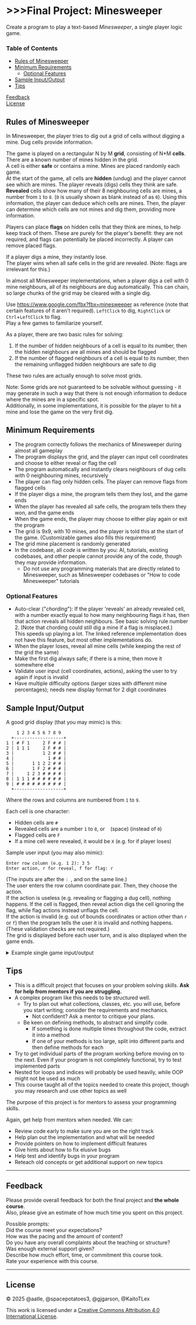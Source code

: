 # >>>Final Project: Minesweeper
Create a program to play a text-based *Minesweeper*, a single player logic game.

### Table of Contents
- [Rules of Minesweeper](#rules-of-minesweeper)
- [Minimum Requirements](#minimum-requirements)
    - [Optional Features](#optional-features)
- [Sample Input/Output](#sample-inputoutput)
- [Tips](#tips)

[Feedback](#feedback) \
[License](#license)

## Rules of Minesweeper
In Minesweeper, the player tries to dig out a grid of cells without digging a mine. Dug cells provide information.

The game is played on a rectangular N by M **grid**, consisting of N*M **cells**. There are a known number of mines hidden in the grid. \
A cell is either **safe** or contains a mine. Mines are placed randomly each game. \
At the start of the game, all cells are **hidden** (undug) and the player cannot see which are mines. The player reveals (digs) cells they think are safe. \
**Revealed** cells show how many of their 8 neighbouring cells are mines, a number from `1` to `8`. (`0` is usually shown as blank instead of as `0`). Using this information, the player can deduce which cells are mines. Then, the player can determine which cells are not mines and dig them, providing more information.

Players can place **flags** on hidden cells that they think are mines, to help keep track of them. These are purely for the player's benefit: they are not required, and flags can potentially be placed incorrectly. A player can remove placed flags.

If a player digs a mine, they instantly lose. \
The player wins when all safe cells in the grid are revealed. (Note: flags are irrelevant for this.)

In almost all Minesweeper implementations, when a player digs a cell with 0 mine neighbours, all of its neighbours are dug automatically. This can chain, so large chunks of the grid may be cleared with a single dig.

Use https://www.google.com/fbx?fbx=minesweeper as reference (note that certain features of it aren't required). `LeftClick` to dig, `RightClick` or `Ctrl`+`LeftClick` to flag. \
Play a few games to familiarize yourself.

As a player, there are two basic rules for solving:
1. If the number of hidden neighbours of a cell is equal to its number, then the hidden neighbours are all mines and should be flagged
2. If the number of flagged neighbours of a cell is equal to its number, then the remaining unflagged hidden neighbours are safe to dig

These two rules are actually enough to solve most grids.

Note: Some grids are not guaranteed to be solvable without guessing - it may generate in such a way that there is not enough information to deduce where the mines are in a specific spot. \
Additionally, in some implementations, it is possible for the player to hit a mine and lose the game on the very first dig.

## Minimum Requirements
- The program correctly follows the mechanics of Minesweeper during almost all gameplay
- The program displays the grid, and the player can input cell coordinates and choose to either reveal or flag the cell
- The program automatically and instantly clears neighbours of dug cells with 0 neighbouring mines, recursively
- The player can flag only hidden cells. The player can remove flags from flagged cells
- If the player digs a mine, the program tells them they lost, and the game ends
- When the player has revealed all safe cells, the program tells them they won, and the game ends
- When the game ends, the player may choose to either play again or exit the program
- The grid is 9x9, with 10 mines, and the player is told this at the start of the game. (Customizable games also fills this requirement)
- The grid mine placement is randomly generated
- In the codebase, all *code* is written by you: AI, tutorials, existing codebases, and other people cannot provide any of the code, though they may provide information.
    - Do not use any programming materials that are directly related to Minesweeper, such as Minesweeper codebases or "How to code Minesweeper" tutorials

### Optional Features
- Auto-clear ("*chording*"): If the player 'reveals' an already revealed cell, with a number exactly equal to how many neighbouring flags it has, then that action reveals all hidden neighbours. See basic solving rule number 2. (Note that chording could still dig a mine if a flag is misplaced.) \
This speeds up playing a lot. The linked reference implementation does not have this feature, but most other implementations do.
- When the player loses, reveal all mine cells (while keeping the rest of the grid the same)
- Make the first dig always safe; if there is a mine, then move it somewhere else
- Validate user input (cell coordinates, actions), asking the user to try again if input is invalid
- Have multiple difficulty options (larger sizes with different mine percentages); needs new display format for 2 digit coordinates

## Sample Input/Output
A good grid display (that you may mimic) is this:
```
    1 2 3 4 5 6 7 8 9
  +-------------------+
1 | # F 1     2 F # # |
2 | 1 1 1     2 F # # |
3 |           1 2 # # |
4 |             1 # # |
5 |       1 1 2 2 # # |
6 |       1 F 2 # # # |
7 |     1 2 3 # # # # |
8 | 1 1 1 # # # # # # |
9 | # # # # # # # # # |
  +-------------------+
```
Where the rows and columns are numbered from `1` to `9`.

Each cell is one character:
- Hidden cells are `#`
- Revealed cells are a number `1` to `8`, or ` ` (space) (instead of `0`)
- Flagged cells are `F`
- If a mine cell were revealed, it would be `X` (e.g. for if player loses)

Sample user input (you may also mimic):
```
Enter row column (e.g. 1 2): 3 5
Enter action, r for reveal, f for flag: r
```
(The inputs are after the `: `, and on the same line.) \
The user enters the row column coordinate pair. Then, they choose the action. \
If the action is useless (e.g. revealing or flagging a dug cell), nothing happens. If the cell is flagged, then reveal action digs the cell ignoring the flag, while flag actions instead unflags the cell. \
If the action is invalid (e.g. out of bounds coordinates or action other than `r` or `f`) then the program tells the user it is invalid and nothing happens. (These validation checks are not required.) \
The grid is displayed before each user turn, and is also displayed when the game ends.

<details><summary>Example single game input/output</summary>

```
9x9 grid, with 10 mines

    1 2 3 4 5 6 7 8 9 
  +-------------------+
1 | # # # # # # # # # |
2 | # # # # # # # # # |
3 | # # # # # # # # # |
4 | # # # # # # # # # |
5 | # # # # # # # # # |
6 | # # # # # # # # # |
7 | # # # # # # # # # |
8 | # # # # # # # # # |
9 | # # # # # # # # # |
  +-------------------+
Enter row column (e.g. 1 2): 5 5
Enter action, r for reveal, f for flag: r

    1 2 3 4 5 6 7 8 9
  +-------------------+
1 | # # # # # # # # # |
2 | # # # # 1 1 2 # # |
3 | # # # 1 1   1 # # |
4 | # # # 1     1 1 1 |
5 | # # # 1           |
6 | # # # 1           |
7 | # # # 2 2 1       |
8 | # # # # # 1       |
9 | # # # # # 1       |
  +-------------------+
Enter row column (e.g. 1 2): 2 4
Enter action, r for reveal, f for flag: f

    1 2 3 4 5 6 7 8 9
  +-------------------+
1 | # # # # # # # # # |
2 | # # # F 1 1 2 # # |
3 | # # # 1 1   1 # # |
4 | # # # 1     1 1 1 |
5 | # # # 1           |
6 | # # # 1           |
7 | # # # 2 2 1       |
8 | # # # # # 1       |
9 | # # # # # 1       |
  +-------------------+
Enter row column (e.g. 1 2): 8 4
Enter action, r for reveal, f for flag: r

    1 2 3 4 5 6 7 8 9
  +-------------------+
1 | # # # # # # # # # |
2 | # # # F 1 1 2 # # |
3 | # # # 1 1   1 # # |
4 | # # # 1     1 1 1 |
5 | # # # 1           |
6 | # # # 1           |
7 | # # # 2 2 1       |
8 | # # # X # 1       |
9 | # # # # # 1       |
  +-------------------+
You dug a mine!
Play again? (y/n): n
Exiting.
```
</details>

## Tips
- This is a difficult project that focuses on your problem solving skills. **Ask for help from mentors if you are struggling.**
- A complex program like this needs to be structured well.
    - Try to plan out what collections, classes, etc. you will use, before you start writing; consider the requirements and mechanics.
        - Not confident? Ask a mentor to critique your plans.
    - Be keen on defining methods, to abstract and simplify code.
        - If something is done multiple times throughout the code, extract it into a method
        - If one of your methods is too large, split into different parts and then define methods for each
- Try to get individual parts of the program working before moving on to the next. Even if your program is not completely functional, try to test implemented parts
- Nested for loops and indices will probably be used heavily, while OOP might not be used as much
- This course taught all of the topics needed to create this project, though you may research and use other topics as well

The purpose of this project is for mentors to assess your programming skills.

Again, get help from mentors when needed. We can:
- Review code early to make sure you are on the right track
- Help plan out the implementation and what will be needed
- Provide pointers on how to implement difficult features
- Give hints about how to fix elusive bugs
- Help test and identify bugs in your program
- Reteach old concepts or get additional support on new topics

___

## Feedback
Please provide overall feedback for both the final project and **the whole course**. \
Also, please give an estimate of how much time you spent on this project.

Possible prompts: \
Did the course meet your expectations? \
How was the pacing and the amount of content? \
Do you have any overall complaints about the teaching or structure? \
Was enough external support given? \
Describe how much effort, time, or commitment this course took. \
Rate your experience with this course.
___



## License
© 2025 @aatle, @spacepotatoes3, @gjgarson, @KaitoTLex

This work is licensed under a [Creative Commons Attribution 4.0 International License](https://creativecommons.org/licenses/by/4.0/).
